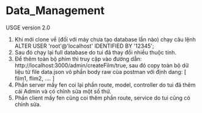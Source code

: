 # Data_Management
USGE version 2.0
1. Khi mới clone về (đối với máy chưa tạo database lần nào) chạy câu lệnh ALTER USER 'root'@'localhost' IDENTIFIED BY '12345';
2. Sau đó chạy lại full database do tui đã thay đổi nhiều thuộc tính.
3. Để thêm toàn bộ phim thì truy cập vào đường dẫn: http://localhost:3000/admin/createFilm/true, sau đó copy toàn bộ dữ liệu từ file data.json vô phần body raw của postman với định dang:
	[
		film1,
		flim2,
		....
	]
4. Phần server mấy fen coi lại phần route, model, controller do tui đã thêm cái Admin và có chỉnh sửa một số thứ.
5. Phần client mấy fen cũng coi thêm phần route, service do tui cũng có chỉnh sửa.
